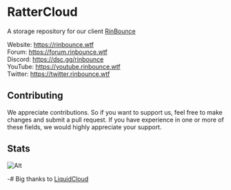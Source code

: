 # RatterCloud

A storage repository for our client [RinBounce](github.com/rattermc/rinbounce69/)

Website: <https://rinbounce.wtf> \
Forum: <https://forum.rinbounce.wtf> \
Discord: <https://dsc.gg/rinbounce> \
YouTube: <https://youtube.rinbounce.wtf> \
Twitter: <https://twitter.rinbounce.wtf>

## Contributing

We appreciate contributions. So if you want to support us, feel free to make changes and submit a pull request.
If you have experience in one or more of these fields, we would highly appreciate your support.

## Stats
![Alt](https://repobeats.axiom.co/api/embed/458db21ff4cdf0c51e4b37946ea5ba5f8a3fe0f8.svg "Repobeats analytics image")


-# Big thanks to [LiquidCloud](https://github.com/CCBlueX/LiquidCloud)
